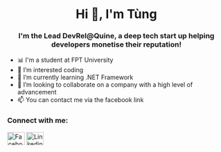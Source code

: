 <h1 align="center">Hi 👋, I'm Tùng</h1>
<h3 align="center">I'm the Lead DevRel@Quine, a deep tech start up helping developers monetise their reputation!</h3>

- 📊 I'm a student at FPT University 
- 👀 I’m interested coding
- 🌱 I’m currently learning .NET Framework
- 💞️ I’m looking to collaborate on a company with a high level of advancement
- 📫 You can contact me via the facebook link


<h3 align="left">Connect with me:</h3>
<p align="left">
  <a href="https://www.facebook.com/tung2k3k" target="blank"><img align="center" src="https://www.pngmart.com/files/15/Circle-Facebook-Logo-PNG-Background-Image.png" alt="FacebookImage" height="30" width="40" /></a>
<a href="https://www.linkedin.com/in/nttungk/" target="blank"><img align="center" src="https://raw.githubusercontent.com/rahuldkjain/github-profile-readme-generator/master/src/images/icons/Social/linked-in-alt.svg" alt="LinkedinImage" height="30" width="40" /></a>

</p>

<!---
NTTung2k3K/NTTung2k3K is a ✨ special ✨ repository because its `README.md` (this file) appears on your GitHub profile.
You can click the Preview link to take a look at your changes.
--->
